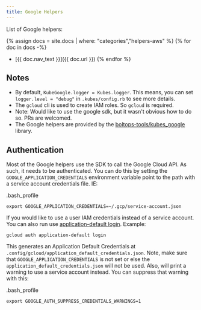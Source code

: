 ```yaml
---
title: Google Helpers
---
```


List of Google helpers:

{% assign docs = site.docs | where: "categories","helpers-aws" %}
{% for doc in docs -%}
  * [{{ doc.nav_text }}]({{ doc.url }})
{% endfor %}

## Notes

* By default, `KubeGoogle.logger = Kubes.logger`. This means, you can set `logger.level = "debug"` in `.kubes/config.rb` to see more details.
* The `gcloud` cli is used to create IAM roles. So `gcloud` is required.
* Note: Would like to use the google sdk, but it wasn't obvious how to do so. PRs are welcomed.
* The Google helpers are provided by the [boltops-tools/kubes_google](https://github.com/boltops-tools/kubes_google) library.

## Authentication

Most of the Google helpers use the SDK to call the Google Cloud API. As such, it needs to be authenticated.  You can do this by setting the `GOOGLE_APPLICATION_CREDENTIALS` environment variable point to the path with a service account credentials file. IE:

.bash_profile

    export GOOGLE_APPLICATION_CREDENTIALS=~/.gcp/service-account.json

If you would like to use a user IAM credentials instead of a service account. You can also run use [application-default login](https://cloud.google.com/sdk/gcloud/reference/auth/application-default/login). Example:

    gcloud auth application-default login

This generates an Application Default Credentials at `.config/gcloud/application_default_credentials.json`. Note, make sure that `GOOGLE_APPLICATION_CREDENTIALS` is not set or else the `application_default_credentials.json` will not be used.  Also, will print a warning to use a service account instead. You can suppress that warning with this:

.bash_profile

    export GOOGLE_AUTH_SUPPRESS_CREDENTIALS_WARNINGS=1
